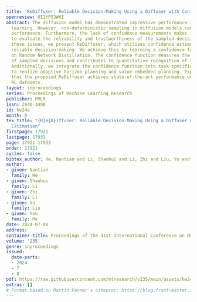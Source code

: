```yaml
---
title: 'ReDiffuser: Reliable Decision-Making Using a Diffuser with Confidence Estimation'
openreview: OI1YP53WKI
abstract: The diffusion model has demonstrated impressive performance in offline reinforcement
  learning. However, non-deterministic sampling in diffusion models can lead to unstable
  performance. Furthermore, the lack of confidence measurements makes it difficult
  to evaluate the reliability and trustworthiness of the sampled decisions. To address
  these issues, we present ReDiffuser, which utilizes confidence estimation to ensure
  reliable decision-making. We achieve this by learning a confidence function based
  on Random Network Distillation. The confidence function measures the reliability
  of sampled decisions and contributes to quantitative recognition of reliable decisions.
  Additionally, we integrate the confidence function into task-specific sampling procedures
  to realize adaptive-horizon planning and value-embedded planning. Experiments show
  that the proposed ReDiffuser achieves state-of-the-art performance on standard offline
  RL datasets.
layout: inproceedings
series: Proceedings of Machine Learning Research
publisher: PMLR
issn: 2640-3498
id: he24e
month: 0
tex_title: "{R}e{D}iffuser: Reliable Decision-Making Using a Diffuser with Confidence
  Estimation"
firstpage: 17921
lastpage: 17933
page: 17921-17933
order: 17921
cycles: false
bibtex_author: He, Nantian and Li, Shaohui and Li, Zhi and Liu, Yu and He, You
author:
- given: Nantian
  family: He
- given: Shaohui
  family: Li
- given: Zhi
  family: Li
- given: Yu
  family: Liu
- given: You
  family: He
date: 2024-07-08
address:
container-title: Proceedings of the 41st International Conference on Machine Learning
volume: '235'
genre: inproceedings
issued:
  date-parts:
  - 2024
  - 7
  - 8
pdf: https://raw.githubusercontent.com/mlresearch/v235/main/assets/he24e/he24e.pdf
extras: []
# Format based on Martin Fenner's citeproc: https://blog.front-matter.io/posts/citeproc-yaml-for-bibliographies/
---
```

